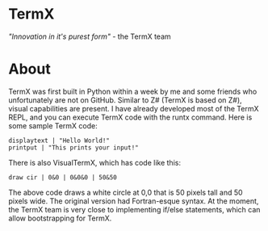 # TermX
*"Innovation in it's purest form"* - the TermX team

# About
TermX was first built in Python within a week by me and some friends who unfortunately are not on GitHub. Similar to Z# (TermX is based on Z#), visual capabilities are present. I have already developed most of the TermX REPL, and you can execute TermX code with the runtx command. Here is some sample TermX code:

```
displaytext | "Hello World!"
printput | "This prints your input!"

```
There is also VisualTermX, which has code like this:
```
draw cir | 0&0 | 0&0&0 | 50&50
```
The above code draws a white circle at 0,0 that is 50 pixels tall and 50 pixels wide.
The original version had Fortran-esque syntax. At the moment, the TermX team is very close to implementing if/else statements, which can allow bootstrapping for TermX.
